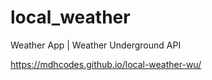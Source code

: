# local_weather

Weather App | Weather Underground API

https://mdhcodes.github.io/local-weather-wu/
